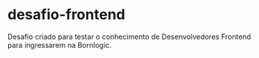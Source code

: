 # desafio-frontend
Desafio criado para testar o conhecimento de Desenvolvedores Frontend para ingressarem na Bornlogic.
